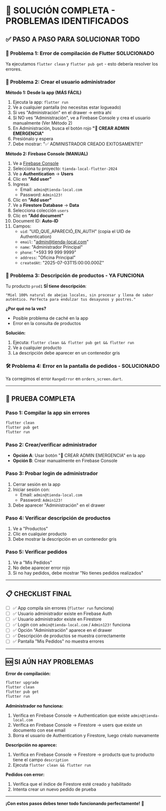 # 🚨 SOLUCIÓN COMPLETA - PROBLEMAS IDENTIFICADOS

## ✅ **PASO A PASO PARA SOLUCIONAR TODO**

### 🔧 **Problema 1: Error de compilación de Flutter SOLUCIONADO**
Ya ejecutamos `flutter clean` y `flutter pub get` - esto debería resolver los errores.

### 🔐 **Problema 2: Crear el usuario administrador**

**Método 1: Desde la app (MÁS FÁCIL)**
1. Ejecuta la app: `flutter run`
2. Ve a cualquier pantalla (no necesitas estar logueado)
3. Si ves "Administración" en el drawer → entra ahí
4. Si NO ves "Administración", ve a Firebase Console y crea el usuario manualmente (Ver Método 2)
5. En Administración, busca el botón rojo **"🚨 CREAR ADMIN EMERGENCIA"**
6. Presiónalo y espera
7. Debe mostrar: "✅ ADMINISTRADOR CREADO EXITOSAMENTE!"

**Método 2: Firebase Console (MANUAL)**
1. Ve a [Firebase Console](https://console.firebase.google.com/)
2. Selecciona tu proyecto: `tienda-local-flutter-2024`
3. Ve a **Authentication** → **Users**
4. Clic en **"Add user"**
5. Ingresa:
   - Email: `admin@tienda-local.com`
   - Password: `Admin123!`
6. Clic en **"Add user"**
7. Ve a **Firestore Database** → **Data**
8. Selecciona colección `users`
9. Clic en **"Add document"**
10. Document ID: **Auto-ID**
11. Campos:
    - `uid`: "UID_QUE_APARECIÓ_EN_AUTH" (copia el UID de Authentication)
    - `email`: "admin@tienda-local.com"
    - `name`: "Administrador Principal"
    - `phone`: "+593 99 999 9999"
    - `address`: "Oficina Principal"
    - `createdAt`: "2025-07-03T15:00:00.000Z"

### 📝 **Problema 3: Descripción de productos - YA FUNCIONA**

Tu producto `prod1` **SÍ tiene descripción**:
```
"Miel 100% natural de abejas locales, sin procesar y llena de sabor auténtico. Perfecta para endulzar tus desayunos y postres."
```

**¿Por qué no la ves?**
- Posible problema de caché en la app
- Error en la consulta de productos

**Solución:**
1. Ejecuta: `flutter clean && flutter pub get && flutter run`
2. Ve a cualquier producto
3. La descripción debe aparecer en un contenedor gris

### 🛠️ **Problema 4: Error en la pantalla de pedidos - SOLUCIONADO**

Ya corregimos el error `RangeError` en `orders_screen.dart`.

---

## 🚀 **PRUEBA COMPLETA**

### Paso 1: Compilar la app sin errores
```bash
flutter clean
flutter pub get
flutter run
```

### Paso 2: Crear/verificar administrador
- **Opción A**: Usar botón "🚨 CREAR ADMIN EMERGENCIA" en la app
- **Opción B**: Crear manualmente en Firebase Console

### Paso 3: Probar login de administrador
1. Cerrar sesión en la app
2. Iniciar sesión con:
   - Email: `admin@tienda-local.com`
   - Password: `Admin123!`
3. Debe aparecer "Administración" en el drawer

### Paso 4: Verificar descripción de productos
1. Ve a "Productos"
2. Clic en cualquier producto
3. Debe mostrar la descripción en un contenedor gris

### Paso 5: Verificar pedidos
1. Ve a "Mis Pedidos"
2. No debe aparecer error rojo
3. Si no hay pedidos, debe mostrar "No tienes pedidos realizados"

---

## 📋 **CHECKLIST FINAL**

- [ ] ✅ App compila sin errores (`flutter run` funciona)
- [ ] ✅ Usuario administrador existe en Firebase Auth
- [ ] ✅ Usuario administrador existe en Firestore
- [ ] ✅ Login con `admin@tienda-local.com` / `Admin123!` funciona
- [ ] ✅ Opción "Administración" aparece en el drawer
- [ ] ✅ Descripción de productos se muestra correctamente
- [ ] ✅ Pantalla "Mis Pedidos" no muestra errores

---

## 🆘 **SI AÚN HAY PROBLEMAS**

**Error de compilación:**
```bash
flutter upgrade
flutter clean
flutter pub get
flutter run
```

**Administrador no funciona:**
1. Verifica en Firebase Console → Authentication que existe `admin@tienda-local.com`
2. Verifica en Firebase Console → Firestore → users que existe un documento con ese email
3. Borra el usuario de Authentication y Firestore, luego créalo nuevamente

**Descripción no aparece:**
1. Verifica en Firebase Console → Firestore → products que tu producto tiene el campo `description`
2. Ejecuta `flutter clean && flutter run`

**Pedidos con error:**
1. Verifica que el índice de Firestore esté creado y habilitado
2. Intenta crear un nuevo pedido de prueba

---

**¡Con estos pasos debes tener todo funcionando perfectamente!** 🎉
